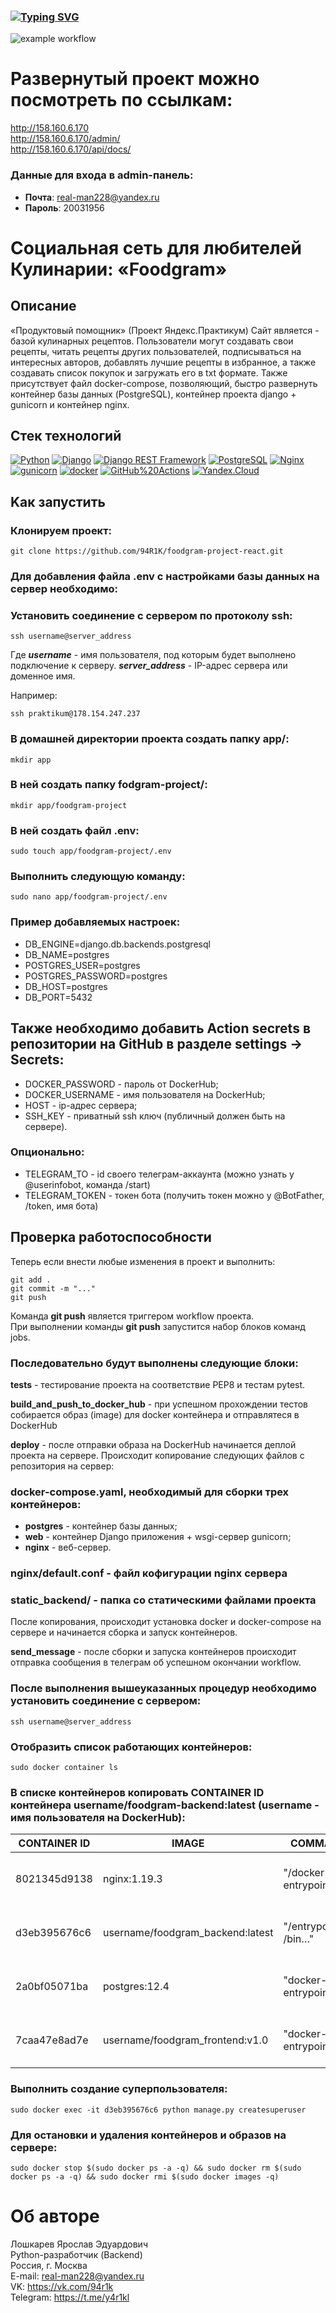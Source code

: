 ### [![Typing SVG](https://readme-typing-svg.herokuapp.com?color=%2336BCF7&lines=Социальная+сеть+«Foodgram»+by+Y4R1K)](https://git.io/typing-svg)

![example workflow](https://github.com/94R1K/foodgram-project-react/actions/workflows/foodgram_workflow.yml/badge.svg)

# Развернутый проект можно посмотреть по ссылкам:
http://158.160.6.170 \
http://158.160.6.170/admin/  
http://158.160.6.170/api/docs/

### Данные для входа в admin-панель:
* **Почта**: real-man228@yandex.ru
* **Пароль**: 20031956

# Социальная сеть для любителей Кулинарии: «Foodgram»

## Описание
«Продуктовый помощник» (Проект Яндекс.Практикум) Сайт является - базой 
кулинарных рецептов. Пользователи могут создавать свои рецепты, читать 
рецепты других пользователей, подписываться на интересных авторов, добавлять 
лучшие рецепты в избранное, а также создавать список покупок и загружать его
в txt формате. Также присутствует файл docker-compose, позволяющий, 
быстро развернуть контейнер базы данных (PostgreSQL), контейнер проекта 
django + gunicorn и контейнер nginx.

## Стек технологий
[![Python](https://img.shields.io/badge/-Python-464646?style=flat-square&logo=Python)](https://www.python.org/)
[![Django](https://img.shields.io/badge/-Django-464646?style=flat-square&logo=Django)](https://www.djangoproject.com/)
[![Django REST Framework](https://img.shields.io/badge/-Django%20REST%20Framework-464646?style=flat-square&logo=Django%20REST%20Framework)](https://www.django-rest-framework.org/)
[![PostgreSQL](https://img.shields.io/badge/-PostgreSQL-464646?style=flat-square&logo=PostgreSQL)](https://www.postgresql.org/)
[![Nginx](https://img.shields.io/badge/-NGINX-464646?style=flat-square&logo=NGINX)](https://nginx.org/ru/)
[![gunicorn](https://img.shields.io/badge/-gunicorn-464646?style=flat-square&logo=gunicorn)](https://gunicorn.org/)
[![docker](https://img.shields.io/badge/-Docker-464646?style=flat-square&logo=docker)](https://www.docker.com/)
[![GitHub%20Actions](https://img.shields.io/badge/-GitHub%20Actions-464646?style=flat-square&logo=GitHub%20actions)](https://github.com/features/actions)
[![Yandex.Cloud](https://img.shields.io/badge/-Yandex.Cloud-464646?style=flat-square&logo=Yandex.Cloud)](https://cloud.yandex.ru/)

## Kак запустить

### Клонируем проект:
```shell
git clone https://github.com/94R1K/foodgram-project-react.git
```

### Для добавления файла .env с настройками базы данных на сервер необходимо:

### Установить соединение с сервером по протоколу ssh:
```shell
ssh username@server_address
```

Где ***username*** - имя пользователя, под которым будет выполнено подключение к серверу.
***server_address*** - IP-адрес сервера или доменное имя.

Например:
```shell
ssh praktikum@178.154.247.237
```

### В домашней директории проекта создать папку app/:
```shell
mkdir app
```

### В ней создать папку fodgram-project/:
```shell
mkdir app/foodgram-project
```

### В ней создать файл .env:
```shell
sudo touch app/foodgram-project/.env
```
### Выполнить следующую команду:
```shell
sudo nano app/foodgram-project/.env
```

### Пример добавляемых настроек:
* DB_ENGINE=django.db.backends.postgresql
* DB_NAME=postgres
* POSTGRES_USER=postgres
* POSTGRES_PASSWORD=postgres
* DB_HOST=postgres
* DB_PORT=5432

## Также необходимо добавить Action secrets в репозитории на GitHub в разделе settings -> Secrets:
* DOCKER_PASSWORD - пароль от DockerHub;
* DOCKER_USERNAME - имя пользователя на DockerHub;
* HOST - ip-адрес сервера;
* SSH_KEY - приватный ssh ключ (публичный должен быть на сервере).

### Опционально:
* TELEGRAM_TO - id своего телеграм-аккаунта (можно узнать у @userinfobot, команда /start)
* TELEGRAM_TOKEN - токен бота (получить токен можно у @BotFather, /token, имя бота)

## Проверка работоспособности
Теперь если внести любые изменения в проект и выполнить:
```shell
git add .
git commit -m "..."
git push
```
Команда **git push** является триггером workflow проекта.\
При выполнении команды **git push** запустится набор блоков команд jobs.

### Последовательно будут выполнены следующие блоки:
**tests** - тестирование проекта на соответствие PEP8 и тестам pytest.

**build_and_push_to_docker_hub** - при успешном прохождении тестов собирается образ 
(image) для docker контейнера и отправлятеся в DockerHub

**deploy** - после отправки образа на DockerHub начинается деплой проекта на сервере. 
Происходит копирование следующих файлов с репозитория на сервер:

### docker-compose.yaml, необходимый для сборки трех контейнеров:
  * **postgres** - контейнер базы данных;
  * **web** - контейнер Django приложения + wsgi-сервер gunicorn;
  * **nginx** - веб-сервер.

### nginx/default.conf - файл кофигурации nginx сервера

### static_backend/ - папка со статическими файлами проекта
После копирования, происходит установка docker и docker-compose на сервере и начинается сборка и запуск контейнеров.

**send_message** - после сборки и запуска контейнеров происходит отправка сообщения 
в телеграм об успешном окончании workflow.

### После выполнения вышеуказанных процедур необходимо установить соединение с сервером:
```shell
ssh username@server_address
```

### Отобразить список работающих контейнеров:
```shell
sudo docker container ls
```

### В списке контейнеров копировать CONTAINER ID контейнера username/foodgram-backend:latest (username - имя пользователя на DockerHub):

| CONTAINER ID  | IMAGE                            | COMMAND                | CREATED       | STATUS                     | PORTS   | NAMES               |
|---------------|----------------------------------|------------------------|---------------|----------------------------|---------|---------------------|
| 8021345d9138  | nginx:1.19.3                     | "/docker-entrypoint.…" | 7 minutes ago | Exited (0) 2 minutes ago   |         | username_nginx_1    |
| d3eb395676c6  | username/foodgram_backend:latest | "/entrypoint.sh /bin…" | 7 minutes ago | Exited (137) 2 minutes ago |         | username_backend_1  |
| 2a0bf05071ba  | postgres:12.4                    | "docker-entrypoint.s…" | 8 minutes ago | Exited (137) 2 minutes ago |         | dfadeev-zld_db_1    |
| 7caa47e8ad7e  | username/foodgram_frontend:v1.0  | "docker-entrypoint.s…" | 8 minutes ago | Exited (0) 7 minutes ago   |         | username_frontend_1 |

### Выполнить создание суперпользователя:
```shell
sudo docker exec -it d3eb395676c6 python manage.py createsuperuser
```

### Для остановки и удаления контейнеров и образов на сервере:
```shell
sudo docker stop $(sudo docker ps -a -q) && sudo docker rm $(sudo docker ps -a -q) && sudo docker rmi $(sudo docker images -q)
```

# Об авторе
Лошкарев Ярослав Эдуардович \
Python-разработчик (Backend) \
Россия, г. Москва \
E-mail: real-man228@yandex.ru \
VK: https://vk.com/94r1k \
Telegram: https://t.me/y4r1kl